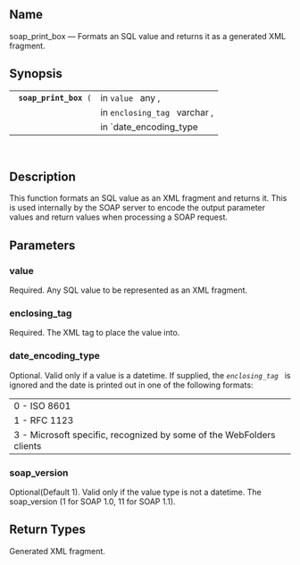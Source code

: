 <div>

<div>

</div>

<div>

## Name

soap_print_box — Formats an SQL value and returns it as a generated XML
fragment.

</div>

<div>

## Synopsis

<div>

|                             |                                                    |
|-----------------------------|----------------------------------------------------|
| ` `**`soap_print_box`**` (` | in `value ` any ,                                  |
|                             | in `enclosing_tag ` varchar ,                      |
|                             | in `date_encoding_type|soap_version ` integer `)`; |

<div>

 

</div>

</div>

</div>

<div>

## Description

This function formats an SQL value as an XML fragment and returns it.
This is used internally by the SOAP server to encode the output
parameter values and return values when processing a SOAP request.

</div>

<div>

## Parameters

<div>

### value

Required. Any SQL value to be represented as an XML fragment.

</div>

<div>

### enclosing_tag

Required. The XML tag to place the value into.

</div>

<div>

### date_encoding_type

Optional. Valid only if a value is a datetime. If supplied, the
*`enclosing_tag `* is ignored and the date is printed out in one of the
following formats:

|                                                                      |
|----------------------------------------------------------------------|
| 0 - ISO 8601                                                         |
| 1 - RFC 1123                                                         |
| 3 - Microsoft specific, recognized by some of the WebFolders clients |

</div>

<div>

### soap_version

Optional(Default 1). Valid only if the value type is not a datetime. The
soap_version (1 for SOAP 1.0, 11 for SOAP 1.1).

</div>

</div>

<div>

## Return Types

Generated XML fragment.

</div>

</div>
